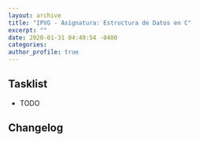 ```yaml
---
layout: archive
title: "IPVG - Asignatura: Estructura de Datos en C"
excerpt: ""
date: 2020-01-31 04:49:54 -0400
categories: 
author_profile: true
---
```


## Tasklist

- TODO

## Changelog

